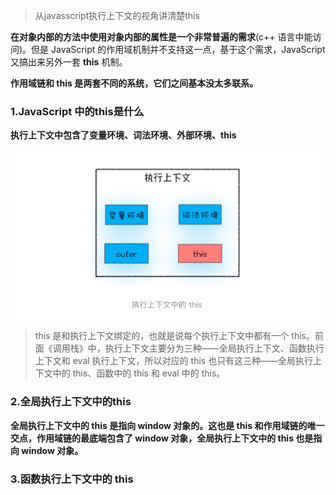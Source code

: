 > 从javasscript执行上下文的视角讲清楚this

**在对象内部的方法中使用对象内部的属性是一个非常普遍的需求**(c++ 语言中能访问)。但是 JavaScript 的作用域机制并不支持这一点，基于这个需求，JavaScript 又搞出来另外一套 **this** 机制。

**作用域链和 this 是两套不同的系统，它们之间基本没太多联系。**

### 1.JavaScript 中的this是什么

**执行上下文中包含了变量环境、词法环境、外部环境、this**

![image-20211213113349963](../../../image/image-20211213113349963.png)

> this 是和执行上下文绑定的，也就是说每个执行上下文中都有一个 this。前面《调用栈》中，执行上下文主要分为三种——全局执行上下文、函数执行上下文和 eval 执行上下文，所以对应的 this 也只有这三种——全局执行上下文中的 this、函数中的 this 和 eval 中的 this。

### 2.全局执行上下文中的this

**全局执行上下文中的 this 是指向 window 对象的。这也是 this 和作用域链的唯一交点，作用域链的最底端包含了 window 对象，全局执行上下文中的 this 也是指向 window 对象。**



### 3.函数执行上下文中的 this











































